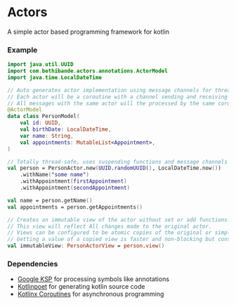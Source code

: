 # Actors
A simple actor based programming framework for kotlin

### Example

```kotlin
import java.util.UUID
import com.bethibande.actors.annotations.ActorModel
import java.time.LocalDateTime

// Auto generates actor implementation using message channels for thread-safety
// Each actor will be a coroutine with a channel sending and receiving messages
// All messages with the same actor will the processed by the same coroutine
@ActorModel
data class PersonModel(
    val id: UUID,
    val birthDate: LocalDateTime,
    var name: String,
    val appointments: MutableList<Appointment>,
)

// Totally thread-safe, uses suspending functions and message channels
val person = PersonActor.new(UUID.randomUUID(), LocalDateTime.now())
    .withName("some name")
    .withAppointment(firstAppointment)
    .withAppointment(secondAppointment)

val name = person.getName()
val appointments = person.getAppointments()

// Creates an immutable view of the actor without set or add functions.
// This view will reflect All changes made to the original actor.
// Views can be configured to be atomic copies of the original or simply call the getter functions of the original.
// Getting a value of a copied view is faster and non-blocking but consumes more memory and cpu time
val immutableView: PersonActorView = person.view()
```

### Dependencies
- [Google KSP](https://github.com/google/ksp) for processing symbols like annotations
- [Kotlinpoet](https://github.com/square/kotlinpoet) for generating kotlin source code
- [Kotlinx Coroutines](https://github.com/Kotlin/kotlinx.coroutines) for asynchronous programming